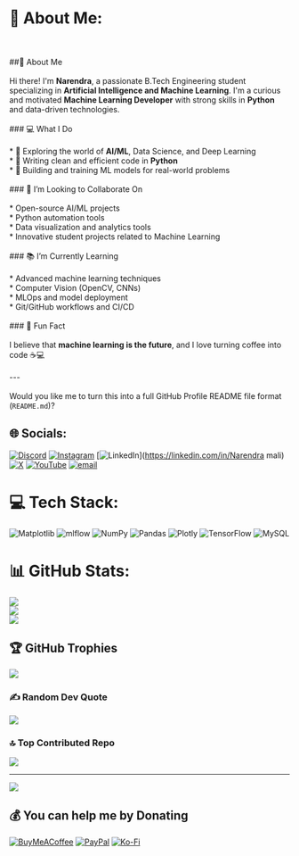 # 💫 About Me:
<br><br>##👋 About Me<br><br>Hi there! I'm **Narendra**, a passionate B.Tech Engineering student specializing in **Artificial Intelligence and Machine Learning**. I'm a curious and motivated **Machine Learning Developer** with strong skills in **Python** and data-driven technologies.<br><br>### 💻 What I Do<br><br>* 🔬 Exploring the world of **AI/ML**, Data Science, and Deep Learning<br>* 🐍 Writing clean and efficient code in **Python**<br>* 🧠 Building and training ML models for real-world problems<br><br>### 🤝 I’m Looking to Collaborate On<br><br>* Open-source AI/ML projects<br>* Python automation tools<br>* Data visualization and analytics tools<br>* Innovative student projects related to Machine Learning<br><br>### 📚 I’m Currently Learning<br><br>* Advanced machine learning techniques<br>* Computer Vision (OpenCV, CNNs)<br>* MLOps and model deployment<br>* Git/GitHub workflows and CI/CD<br><br>### 🎯 Fun Fact<br><br>I believe that **machine learning is the future**, and I love turning coffee into code ☕💻<br><br>---<br><br>Would you like me to turn this into a full GitHub Profile README file format (`README.md`)?<br>


## 🌐 Socials:
[![Discord](https://img.shields.io/badge/Discord-%237289DA.svg?logo=discord&logoColor=white)](https://discord.gg/narendra_204) [![Instagram](https://img.shields.io/badge/Instagram-%23E4405F.svg?logo=Instagram&logoColor=white)](https://instagram.com/narendra-mahajan204) [![LinkedIn](https://img.shields.io/badge/LinkedIn-%230077B5.svg?logo=linkedin&logoColor=white)](https://linkedin.com/in/Narendra mali) [![X](https://img.shields.io/badge/X-black.svg?logo=X&logoColor=white)](https://x.com/@Narendr15305091) [![YouTube](https://img.shields.io/badge/YouTube-%23FF0000.svg?logo=YouTube&logoColor=white)](https://youtube.com/@narendramali9436) [![email](https://img.shields.io/badge/Email-D14836?logo=gmail&logoColor=white)](mailto:narendramahajan699@gmail.com) 

# 💻 Tech Stack:
![Matplotlib](https://img.shields.io/badge/Matplotlib-%23ffffff.svg?style=for-the-badge&logo=Matplotlib&logoColor=black) ![mlflow](https://img.shields.io/badge/mlflow-%23d9ead3.svg?style=for-the-badge&logo=numpy&logoColor=blue) ![NumPy](https://img.shields.io/badge/numpy-%23013243.svg?style=for-the-badge&logo=numpy&logoColor=white) ![Pandas](https://img.shields.io/badge/pandas-%23150458.svg?style=for-the-badge&logo=pandas&logoColor=white) ![Plotly](https://img.shields.io/badge/Plotly-%233F4F75.svg?style=for-the-badge&logo=plotly&logoColor=white) ![TensorFlow](https://img.shields.io/badge/TensorFlow-%23FF6F00.svg?style=for-the-badge&logo=TensorFlow&logoColor=white) ![MySQL](https://img.shields.io/badge/mysql-4479A1.svg?style=for-the-badge&logo=mysql&logoColor=white)
# 📊 GitHub Stats:
![](https://github-readme-stats.vercel.app/api?username=NARENDRA699&theme=dark&hide_border=false&include_all_commits=false&count_private=false)<br/>
![](https://nirzak-streak-stats.vercel.app/?user=NARENDRA699&theme=dark&hide_border=false)<br/>
![](https://github-readme-stats.vercel.app/api/top-langs/?username=NARENDRA699&theme=dark&hide_border=false&include_all_commits=false&count_private=false&layout=compact)

## 🏆 GitHub Trophies
![](https://github-profile-trophy.vercel.app/?username=NARENDRA699&theme=radical&no-frame=false&no-bg=false&margin-w=4)

### ✍️ Random Dev Quote
![](https://quotes-github-readme.vercel.app/api?type=horizontal&theme=radical)

### 🔝 Top Contributed Repo
![](https://github-contributor-stats.vercel.app/api?username=NARENDRA699&limit=5&theme=dark&combine_all_yearly_contributions=true)

---
[![](https://visitcount.itsvg.in/api?id=NARENDRA699&icon=0&color=0)](https://visitcount.itsvg.in)

  ## 💰 You can help me by Donating
  [![BuyMeACoffee](https://img.shields.io/badge/Buy%20Me%20a%20Coffee-ffdd00?style=for-the-badge&logo=buy-me-a-coffee&logoColor=black)](https://buymeacoffee.com/@codewithnarendra) [![PayPal](https://img.shields.io/badge/PayPal-00457C?style=for-the-badge&logo=paypal&logoColor=white)](https://paypal.me/paypal.me/NarendraMali) [![Ko-Fi](https://img.shields.io/badge/Ko--fi-F16061?style=for-the-badge&logo=ko-fi&logoColor=white)](https://ko-fi.com/@codewithnarendra) 

  
<!-- Proudly created with GPRM ( https://gprm.itsvg.in ) -->
